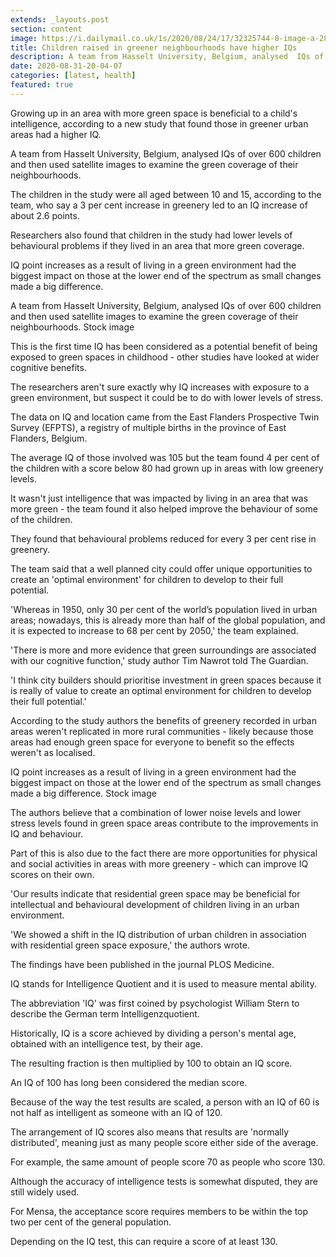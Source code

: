 ```yaml
---
extends: _layouts.post
section: content
image: https://i.dailymail.co.uk/1s/2020/08/24/17/32325744-0-image-a-28_1598288134906.jpg 
title: Children raised in greener neighbourhoods have higher IQs 
description: A team from Hasselt University, Belgium, analysed  IQs of over 600 children and then used satellite images to examine the green coverage of their neighbourhoods. 
date: 2020-08-31-20-04-07 
categories: [latest, health] 
featured: true 
--- 
```

Growing up in an area with more green space is beneficial to a child's intelligence, according to a new study that found those in greener urban areas had a higher IQ.

A team from Hasselt University, Belgium, analysed IQs of over 600 children and then used satellite images to examine the green coverage of their neighbourhoods.

The children in the study were all aged between 10 and 15, according to the team, who say a 3 per cent increase in greenery led to an IQ increase of about 2.6 points. 

Researchers also found that children in the study had lower levels of behavioural problems if they lived in an area that more green coverage.  

IQ point increases as a result of living in a green environment had the biggest impact on those at the lower end of the spectrum as small changes made a big difference. 

A team from Hasselt University, Belgium, analysed IQs of over 600 children and then used satellite images to examine the green coverage of their neighbourhoods. Stock image

This is the first time IQ has been considered as a potential benefit of being exposed to green spaces in childhood - other studies have looked at wider cognitive benefits.

The researchers aren't sure exactly why IQ increases with exposure to a green environment, but suspect it could be to do with lower levels of stress.

The data on IQ and location came from the East Flanders Prospective Twin Survey (EFPTS), a registry of multiple births in the province of East Flanders, Belgium. 

The average IQ of those involved was 105 but the team found 4 per cent of the children with a score below 80 had grown up in areas with low greenery levels. 

It wasn't just intelligence that was impacted by living in an area that was more green - the team found it also helped improve the behaviour of some of the children.

They found that behavioural problems reduced for every 3 per cent rise in greenery. 

The team said that a well planned city could offer unique opportunities to create an 'optimal environment' for children to develop to their full potential.  

'Whereas in 1950, only 30 per cent of the world’s population lived in urban areas; nowadays, this is already more than half of the global population, and it is expected to increase to 68 per cent by 2050,' the team explained. 

'There is more and more evidence that green surroundings are associated with our cognitive function,' study author Tim Nawrot told The Guardian.

'I think city builders should prioritise investment in green spaces because it is really of value to create an optimal environment for children to develop their full potential.'

According to the study authors the benefits of greenery recorded in urban areas weren't replicated in more rural communities - likely because those areas had enough green space for everyone to benefit so the effects weren't as localised.

IQ point increases as a result of living in a green environment had the biggest impact on those at the lower end of the spectrum as small changes made a big difference. Stock image

The authors believe that a combination of lower noise levels and lower stress levels found in green space areas contribute to the improvements in IQ and behaviour.

Part of this is also due to the fact there are more opportunities for physical and social activities in areas with more greenery - which can improve IQ scores on their own.  

'Our results indicate that residential green space may be beneficial for intellectual and behavioural development of children living in an urban environment. 

'We showed a shift in the IQ distribution of urban children in association with residential green space exposure,' the authors wrote.  

The findings have been published in the journal PLOS Medicine. 

IQ stands for Intelligence Quotient and it is used to measure mental ability.

The abbreviation 'IQ' was first coined by psychologist William Stern to describe the German term Intelligenzquotient.

Historically, IQ is a score achieved by dividing a person's mental age, obtained with an intelligence test, by their age.

The resulting fraction is then multiplied by 100 to obtain an IQ score.

An IQ of 100 has long been considered the median score.

Because of the way the test results are scaled, a person with an IQ of 60 is not half as intelligent as someone with an IQ of 120.

The arrangement of IQ scores also means that results are 'normally distributed', meaning just as many people score either side of the average. 

For example, the same amount of people score 70 as people who score 130.

Although the accuracy of intelligence tests is somewhat disputed, they are still widely used.

For Mensa, the acceptance score requires members to be within the top two per cent of the general population.

Depending on the IQ test, this can require a score of at least 130.

